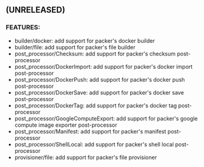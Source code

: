 
## (UNRELEASED)

### FEATURES:
* builder/docker: add support for packer's docker builder
* builder/file: add support for packer's file builder
* post_processor/Checksum: add support for packer's checksum post-processor
* post_processor/DockerImport: add support for packer's docker import post-processor
* post_processor/DockerPush: add support for packer's docker push post-processor
* post_processor/DockerSave: add support for packer's docker save post-processor
* post_processor/DockerTag: add support for packer's docker tag post-processor
* post_processor/GoogleComputeExport: add support for packer's google compute image exporter post-processor
* post_processor/Manifest: add support for packer's manifest post-processor
* post_processor/ShellLocal: add support for packer's shell local post-processor
* provisioner/file: add support for packer's file provisioner
